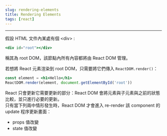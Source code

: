 ```yaml
---
slug: rendering-elements
title: Rendering Elements
tags: [react]
---
```

***

假設 HTML 文件內某處有個 <div\> :
```jsx
<div id="root"></div>
```
稱其為 root DOM，該節點內所有內容都將由 React DOM 管理。

若想將 React 元素渲染到 root DOM，只需要將它們傳入 <code>ReactDOM.render()</code>：
```jsx
const element = <h1>Hello</h1>
ReactDOM.render(element, document.getElementById('root'))
```

React 只會更新它需要更新的部分：React DOM 會將元素與子元素與之前的狀態比較，並只進行必要的更新。<br />
只有當下列兩中情形發生時，React DOM 才會進入 re-render 該 component 的 update 程序更新畫面：
  - props 值改變
  - state 值改變